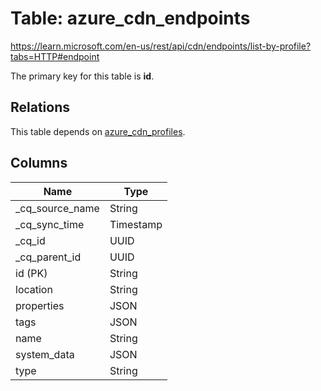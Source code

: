 # Table: azure_cdn_endpoints

https://learn.microsoft.com/en-us/rest/api/cdn/endpoints/list-by-profile?tabs=HTTP#endpoint

The primary key for this table is **id**.

## Relations

This table depends on [azure_cdn_profiles](azure_cdn_profiles.md).

## Columns

| Name          | Type          |
| ------------- | ------------- |
|_cq_source_name|String|
|_cq_sync_time|Timestamp|
|_cq_id|UUID|
|_cq_parent_id|UUID|
|id (PK)|String|
|location|String|
|properties|JSON|
|tags|JSON|
|name|String|
|system_data|JSON|
|type|String|
